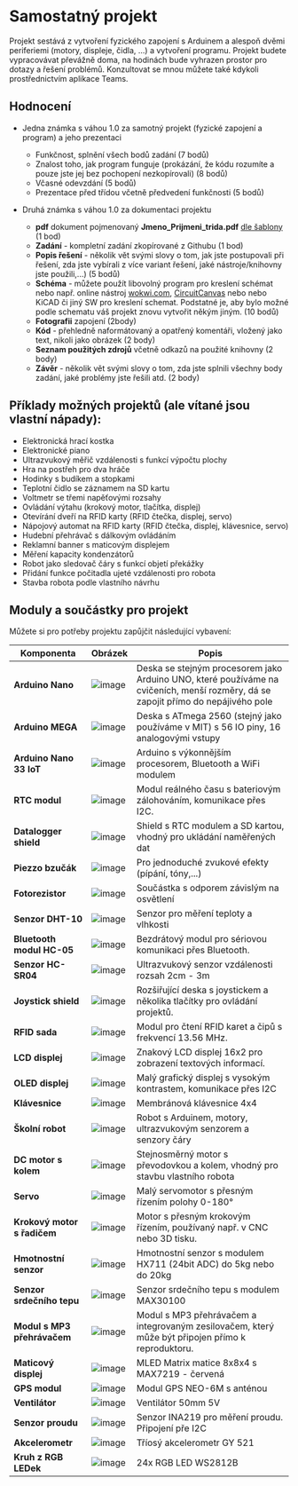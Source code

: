 # Samostatný projekt
Projekt sestává z vytvoření fyzického zapojení s Arduinem a alespoň dvěmi periferiemi (motory, displeje, čidla, ...) a vytvoření programu.
Projekt budete vypracovávat převážně doma, na hodinách bude vyhrazen prostor pro dotazy a řešení problémů. Konzultovat se mnou můžete také kdykoli prostřednictvím aplikace Teams.

## Hodnocení
- Jedna známka s váhou 1.0 za samotný projekt (fyzické zapojení a program) a jeho prezentaci
    - Funkčnost, splnění všech bodů zadání (7 bodů)
    - Znalost toho, jak program funguje (prokázání, že kódu rozumíte a pouze jste jej bez pochopení nezkopírovali) (8 bodů)
    - Včasné odevzdání (5 bodů)
    - Prezentace před třídou včetně předvedení funkčnosti (5 bodů)
    
- Druhá známka s váhou 1.0 za dokumentaci projektu
    - **pdf** dokument pojmenovaný **Jmeno_Prijmeni_trida.pdf** [dle šablony](/files/Praxe_projekt_vzor.pdf) (1 bod)
    - **Zadání** - kompletní zadání zkopírované z Githubu (1 bod)
    - **Popis řešení** - několik vět svými slovy o tom, jak jste postupovali při řešení, zda jste vybírali z více variant řešení, jaké nástroje/knihovny jste použili,...) (5 bodů)
    - **Schéma** - můžete použít libovolný program pro kreslení schémat nebo např. online nástroj [wokwi.com](https://wokwi.com/projects/new/arduino-uno), [CircuitCanvas](https://circuitcanvas.com/) nebo nebo KiCAD či jiný SW pro kreslení schemat. Podstatné je, aby bylo možné podle schematu váš projekt znovu vytvořit někým jiným.
 (10 bodů)
    - **Fotografii** zapojení (2body)
    - **Kód** - přehledně naformátovaný a opatřený komentáři,  vložený jako text, nikoli jako obrázek (2 body)
    - **Seznam použitých zdrojů** včetně odkazů na použité knihovny (2 body)
    - **Závěr** - několik vět svými slovy o tom, zda jste splnili všechny body zadání, jaké problémy jste řešili atd. (2 body)

## Příklady možných projektů (ale vítané jsou vlastní nápady):
- Elektronická hrací kostka
- Elektronické piano
- Ultrazvukový měřič vzdálenosti s funkcí výpočtu plochy
- Hra na postřeh pro dva hráče
- Hodinky s budíkem a stopkami
- Teplotní čidlo se záznamem na SD kartu
- Voltmetr se třemi napěťovými rozsahy
- Ovládání výtahu (krokový motor, tlačítka, displej)
- Otevírání dveří na RFID karty (RFID čtečka, displej, servo)
- Nápojový automat na RFID karty (RFID čtečka, displej, klávesnice, servo)
- Hudební přehrávač s dálkovým ovládáním
- Reklamní banner s maticovým displejem
- Měření kapacity kondenzátorů
- Robot jako sledovač čáry s funkcí objetí překážky
- Přidání funkce počitadla ujeté vzdálenosti pro robota
- Stavba robota podle vlastního návrhu


<!---
- Naprogramování školního robota pro soutěž sumo 
- Časomíra pro závody robotů
- Úprava školního robota pro ovládání joystickem po drátech
--->

## Moduly a součástky pro projekt

Můžete si pro potřeby projektu zapůjčit následující vybavení:


| Komponenta                  | Obrázek                                                                                          | Popis                                                                                  |
|-----------------------------|--------------------------------------------------------------------------------------------------|----------------------------------------------------------------------------------------|
| **Arduino Nano**            | ![image](img/Projekt_1.png)        | Deska se stejným procesorem jako Arduino UNO, které používáme na cvičeních, menší rozměry, dá se zapojit přímo do nepájivého pole |
| **Arduino MEGA**            | ![image](img/Projekt_2.png)        | Deska s ATmega 2560 (stejný jako používáme v MIT) s 56 IO piny, 16 analogovými vstupy  |
| **Arduino Nano 33 IoT**     | ![image](img/Projekt_3.png)        | Arduino s výkonnějším procesorem, Bluetooth a WiFi modulem                             |
| **RTC modul**               | ![image](img/Projekt_4.png)        | Modul reálného času s bateriovým zálohováním, komunikace přes I2C.                     |
| **Datalogger shield**       | ![image](img/Projekt_5.png)        | Shield s RTC modulem a SD kartou, vhodný pro ukládání naměřených dat                   |
| **Piezzo bzučák**           | ![image](img/Projekt_6.png)        | Pro jednoduché zvukové efekty (pípání, tóny,...)                                       |
| **Fotorezistor**            | ![image](img/Projekt_7.png)        | Součástka s odporem závislým na osvětlení                                              |
| **Senzor DHT-10**           | ![image](img/Projekt_8.png)        | Senzor pro měření teploty a vlhkosti                                                   |
| **Bluetooth modul HC-05**   | ![image](img/Projekt_9.png)        | Bezdrátový modul pro sériovou komunikaci přes Bluetooth.                               |
| **Senzor HC-SR04**          | ![image](img/Projekt_10.png)        | Ultrazvukový senzor vzdálenosti rozsah 2cm - 3m                                        |
| **Joystick shield**         | ![image](img/Projekt_11.png)        | Rozšiřující deska s joystickem a několika tlačítky pro ovládání projektů.              |
| **RFID sada**               | ![image](img/Projekt_12.png)        | Modul pro čtení RFID karet a čipů s frekvencí 13.56 MHz.                               |
| **LCD displej**             | ![image](img/Projekt_13.png)        | Znakový LCD displej 16x2 pro zobrazení textových informací.                            |
| **OLED displej**            | ![image](img/Projekt_14.png)        | Malý grafický displej s vysokým kontrastem, komunikace přes I2C                        |
| **Klávesnice**              | ![image](img/Projekt_15.png)        | Membránová klávesnice 4x4                                                              |
| **Školní robot**            | ![image](img/Projekt_16.png)        | Robot s Arduinem, motory, ultrazvukovým senzorem a senzory čáry                        |
| **DC motor s kolem**        | ![image](img/Projekt_17.png)        | Stejnosměrný motor s převodovkou a kolem, vhodný pro stavbu vlastního robota           |
| **Servo**                   | ![image](img/Projekt_18.png)        | Malý servomotor s přesným řízením polohy 0-180°                                        |
| **Krokový motor s řadičem** | ![image](img/Projekt_19.png)        | Motor s přesným krokovým řízením, používaný např. v CNC nebo 3D tisku.                 |
| **Hmotnostní senzor**       | ![image](img/Projekt_20.png)        | Hmotnostní senzor s modulem HX711 (24bit ADC)    do 5kg nebo do 20kg                   |
| **Senzor srdečního tepu**   | ![image](img/Projekt_21.png)        | Senzor srdečního tepu s modulem MAX30100                                               |
| **Modul s MP3 přehrávačem** | ![image](img/Projekt_22.png)        | Modul s MP3 přehrávačem a integrovaným zesilovačem, který může být připojen přímo k reproduktoru. |
| **Maticový displej**        | ![image](img/Projekt_23.png)        | MLED Matrix matice 8x8x4 s MAX7219 - červená                                           |
| **GPS modul**               | ![image](img/Projekt_24.png)        | Modul GPS NEO-6M s anténou                                                             |
| **Ventilátor**              | ![image](img/Projekt_25.png)        | Ventilátor 50mm 5V                                                                     |
| **Senzor proudu**           | ![image](img/Projekt_26.png)        | Senzor INA219 pro měření proudu. Připojení pře I2C                                     |
| **Akcelerometr**            | ![image](img/Projekt_27.png)        | Tříosý akcelerometr GY 521                                                             |
| **Kruh z RGB LEDek**        | ![image](img/Projekt_28.png)        | 24x RGB LED WS2812B                                                                    |






